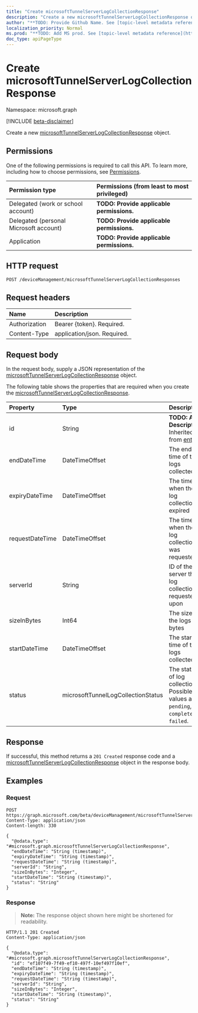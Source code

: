 ```yaml
---
title: "Create microsoftTunnelServerLogCollectionResponse"
description: "Create a new microsoftTunnelServerLogCollectionResponse object."
author: "**TODO: Provide Github Name. See [topic-level metadata reference](https://msgo.azurewebsites.net/add/document/guidelines/metadata.html#topic-level-metadata)**"
localization_priority: Normal
ms.prod: "**TODO: Add MS prod. See [topic-level metadata reference](https://msgo.azurewebsites.net/add/document/guidelines/metadata.html#topic-level-metadata)**"
doc_type: apiPageType
---
```


# Create microsoftTunnelServerLogCollectionResponse
Namespace: microsoft.graph

[!INCLUDE [beta-disclaimer](../../includes/beta-disclaimer.md)]

Create a new [microsoftTunnelServerLogCollectionResponse](../resources/microsofttunnelserverlogcollectionresponse.md) object.

## Permissions
One of the following permissions is required to call this API. To learn more, including how to choose permissions, see [Permissions](/graph/permissions-reference).

|Permission type|Permissions (from least to most privileged)|
|:---|:---|
|Delegated (work or school account)|**TODO: Provide applicable permissions.**|
|Delegated (personal Microsoft account)|**TODO: Provide applicable permissions.**|
|Application|**TODO: Provide applicable permissions.**|

## HTTP request

<!-- {
  "blockType": "ignored"
}
-->
``` http
POST /deviceManagement/microsoftTunnelServerLogCollectionResponses
```

## Request headers
|Name|Description|
|:---|:---|
|Authorization|Bearer {token}. Required.|
|Content-Type|application/json. Required.|

## Request body
In the request body, supply a JSON representation of the [microsoftTunnelServerLogCollectionResponse](../resources/microsofttunnelserverlogcollectionresponse.md) object.

The following table shows the properties that are required when you create the [microsoftTunnelServerLogCollectionResponse](../resources/microsofttunnelserverlogcollectionresponse.md).

|Property|Type|Description|
|:---|:---|:---|
|id|String|**TODO: Add Description** Inherited from [entity](../resources/entity.md)|
|endDateTime|DateTimeOffset|The end time of the logs collected|
|expiryDateTime|DateTimeOffset|The time when the log collection is expired|
|requestDateTime|DateTimeOffset|The time when the log collection was requested|
|serverId|String|ID of the server the log collection is requested upon|
|sizeInBytes|Int64|The size of the logs in bytes|
|startDateTime|DateTimeOffset|The start time of the logs collected |
|status|microsoftTunnelLogCollectionStatus|The status of log collection. Possible values are: `pending`, `completed`, `failed`.|



## Response

If successful, this method returns a `201 Created` response code and a [microsoftTunnelServerLogCollectionResponse](../resources/microsofttunnelserverlogcollectionresponse.md) object in the response body.

## Examples

### Request
<!-- {
  "blockType": "request",
  "name": "create_microsofttunnelserverlogcollectionresponse_from_"
}
-->
``` http
POST https://graph.microsoft.com/beta/deviceManagement/microsoftTunnelServerLogCollectionResponses
Content-Type: application/json
Content-length: 330

{
  "@odata.type": "#microsoft.graph.microsoftTunnelServerLogCollectionResponse",
  "endDateTime": "String (timestamp)",
  "expiryDateTime": "String (timestamp)",
  "requestDateTime": "String (timestamp)",
  "serverId": "String",
  "sizeInBytes": "Integer",
  "startDateTime": "String (timestamp)",
  "status": "String"
}
```


### Response
>**Note:** The response object shown here might be shortened for readability.
<!-- {
  "blockType": "response",
  "truncated": true,
  "@odata.type": "microsoft.graph.microsoftTunnelServerLogCollectionResponse"
}
-->
``` http
HTTP/1.1 201 Created
Content-Type: application/json

{
  "@odata.type": "#microsoft.graph.microsoftTunnelServerLogCollectionResponse",
  "id": "ef107f49-7f49-ef10-497f-10ef497f10ef",
  "endDateTime": "String (timestamp)",
  "expiryDateTime": "String (timestamp)",
  "requestDateTime": "String (timestamp)",
  "serverId": "String",
  "sizeInBytes": "Integer",
  "startDateTime": "String (timestamp)",
  "status": "String"
}
```


